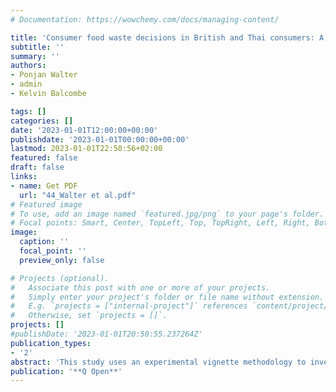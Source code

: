 ```yaml
---
# Documentation: https://wowchemy.com/docs/managing-content/

title: 'Consumer food waste decisions in British and Thai consumers: A vignette approach'
subtitle: ''
summary: ''
authors:
- Ponjan Walter 
- admin
- Kelvin Balcombe

tags: []
categories: []
date: '2023-01-01T12:00:00+00:00'
publishdate: '2023-01-01T00:00:00+00:00'
lastmod: 2023-01-01T22:50:56+02:00
featured: false
draft: false
links: 
- name: Get PDF
  url: "44_Walter et al.pdf"
# Featured image
# To use, add an image named `featured.jpg/png` to your page's folder.
# Focal points: Smart, Center, TopLeft, Top, TopRight, Left, Right, BottomLeft, Bottom, BottomRight.
image:
  caption: ''
  focal_point: ''
  preview_only: false

# Projects (optional).
#   Associate this post with one or more of your projects.
#   Simply enter your project's folder or file name without extension.
#   E.g. `projects = ["internal-project"]` references `content/project/deep-learning/index.md`.
#   Otherwise, set `projects = []`.
projects: []
#publishDate: '2023-01-01T20:50:55.237264Z'
publication_types: 
- '2'
abstract: 'This study uses an experimental vignette methodology to investigate and compare, for the first time, consumer food waste (FW) decisions in the UK and Thailand. Specifically, we examine consumers’ decisions to discard leftovers during meal scenarios affected by varying economic and contextual factors. Different consumer segments are identified and characterised, and our results suggest that consumers in the UK and Thailand are more likely to save leftovers when dining at home, when meals are expensive, and when a whole meal is left over. We discuss these findings and provide recommendations for practitioners and policymakers aiming to reduce FW.'
publication: '**Q Open**'
---
```


